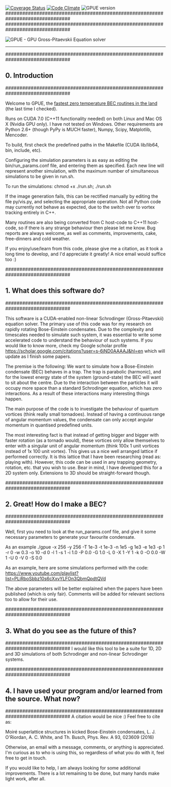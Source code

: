 [![Coverage Status](https://coveralls.io/repos/github/mlxd/GPUE/badge.svg?branch=master)](https://coveralls.io/github/mlxd/GPUE?branch=master)
[![Code Climate](https://codeclimate.com/github/mlxd/GPUE/badges/gpa.svg)](https://codeclimate.com/github/mlxd/GPUE)
![GPUE version](https://img.shields.io/badge/v-0.abs(exp(1i*pi))-blue.svg)
###############################################################################
###############################################################################
 
[logo]: https://github.com/mlxd/GPUE/blob/master/logo.png "GPUE"
![GPUE - GPU Gross-Pitaevskii Equation solver][logo]

***

[bb]: https://bitbucket.org/loriordan/gpue "Bitbucket"
[gh]: https://github.com/mlxd/gpue "GitHub"

###############################################################################
## 0. Introduction
###############################################################################

Welcome to GPUE, the [fastest zero temperature BEC routines in the land](http://peterwittek.com/gpe-comparison.html) (the last time I checked).

Runs on CUDA 7.0 (C++11 functionality needed) on both Linux and Mac OS X 
(Nvidia GPU only). I have not tested on Windows. Other requirements are Python 
2.6+ (though PyPy is MUCH faster), Numpy, Scipy, Matplotlib, Mencoder.

To build, first check the predefined paths in the Makefile (CUDA lib/lib64, 
bin, include, etc).

Configuring the simulation parameters is as easy as editing the 
bin/run_params.conf file, and entering them as specified. Each new line will 
represent another simulation, with the maximum number of simultaneous
simulations to be given in run.sh.

To run the simulations:
chmod +x ./run.sh; ./run.sh

If the image generation fails, this can be rectified manually by editing the 
file py/vis.py, and selecting the appropriate operation. Not all Python code 
may currently not behave as expected, due to the switch over to vortex tracking
entirely in C++.

Many routines are also being converted from C host-code to C++11 host-code, 
so if there is any strange behaviour then please let me know. Bug reports are 
always welcome, as well as comments, improvements, cake, free-dinners and cold 
weather.

If you enjoy/use/learn from this code, please give me a citation, as it took a 
long time to develop, and I'd appreciate it greatly! A nice email would suffice 
too :)

###############################################################################
## 1. What does this software do?
###############################################################################

This software is a CUDA-enabled non-linear Schrodinger (Gross-Pitaevskii) 
equation solver. The primary use of this code was for my research on 
rapidly rotating Bose-Einstein condensates. Due to the complexity and 
timescales needed to simulate such system, it was essential to write some 
accelerated code to understand the behaviour of such systems. If you would like 
to know more, check my Google scholar profile 
<https://scholar.google.com/citations?user=s-6jND0AAAAJ&hl=en>
which will update as I finish some papers.

The premise is the following:
We want to simulate how a Bose-Einstein condensate (BEC) behaves in a trap. 
The trap is parabolic (harmonic), and for the lowest energy state of the 
system (ground-state) the BEC will want to sit about the centre. Due to the
interaction between the particles it will occupy more space than a standard 
Schrodinger equation, which has zero interactions. As a result of these 
interactions many interesting things happen.

The main purpose of the code is to investigate the behaviour of quantum 
vortices (think really small tornadoes). Instead of having a continuous 
range of angular momentum values, the condensate can only accept angular 
momentum in quantised predefined units. 

The most interesting fact is that instead of getting bigger and bigger with 
faster rotation (as a tornado would), these vortices only allow themselves 
to enter with a singular unit of angular momentum (think 100x 1 unit vortices 
instead of 1x 100 unit vortex). This gives us a nice well arranged lattice if 
performed correctly. It is this lattice that I have been researching (read as: 
playing with). However, this code can be used in any trapping geometry, 
rotation, etc. that you wish to use. Bear in mind, I have developed this for 
a 2D system only. Extensions to 3D should be straight-forward though.

###############################################################################
## 2. Great! How do I make a BEC?
###############################################################################

Well, first you need to look at the run_params.conf file, and give it some 
necessary parameters to generate your favourite condensate.

As an example
./gpue -x 256 -y 256 -T 1e-3 -t 1e-3 -n 1e5 -g 1e3 -e 1e3 -p 1 -r 0 -w 0.3 -o 10 -d 0 -l 1 -s 1 -i 1.0 -P 0.0 -G 1.0 -L 0 -X 1 -Y 1 -k 0 -O 0.0 -W 1 -U 0 -V 0 -S 0.0

As an example, here are some simulations performed with the code:
https://www.youtube.com/playlist?list=PLiRboSbbz10s6cXxvYLFOn3QbmQpdtQVd

The above parameters will be better explained when the papers have been 
published (which is only fair). Comments will be added for relevant sections 
too to allow for their use. 

###############################################################################
## 3. What do you see as the future of this?
###############################################################################
I would like this tool to be a suite for 1D, 2D and 3D simulations of both 
Schrodinger and non-linear Schrodinger systems. 

###############################################################################
## 4. I have used your program and/or learned from the source. What now?
###############################################################################
A citation would be nice :) Feel free to cite as:

Moiré superlattice structures in kicked Bose-Einstein condensates,
L. J. O'Riordan, A. C. White, and Th. Busch,
Phys. Rev. A 93, 023609 (2016)

Otherwise, an email with a message, comments, or anything is appreciated. I'm 
curious as to who is using this, so regardless of what you do with it, feel 
free to get in touch. 

If you would like to help, I am always looking for some additional improvements.
There is a lot remaining to be done, but many hands make light work, after all.

